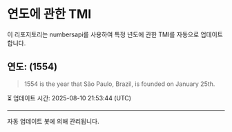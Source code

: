 
# 연도에 관한 TMI

이 리포지토리는 numbersapi를 사용하여 특정 년도에 관한 TMI를 자동으로 업데이트합니다.

## 연도: (1554)
> 1554 is the year that São Paulo, Brazil, is founded on January 25th.

⏳ 업데이트 시간: 2025-08-10 21:53:44 (UTC)

---
자동 업데이트 봇에 의해 관리됩니다.

